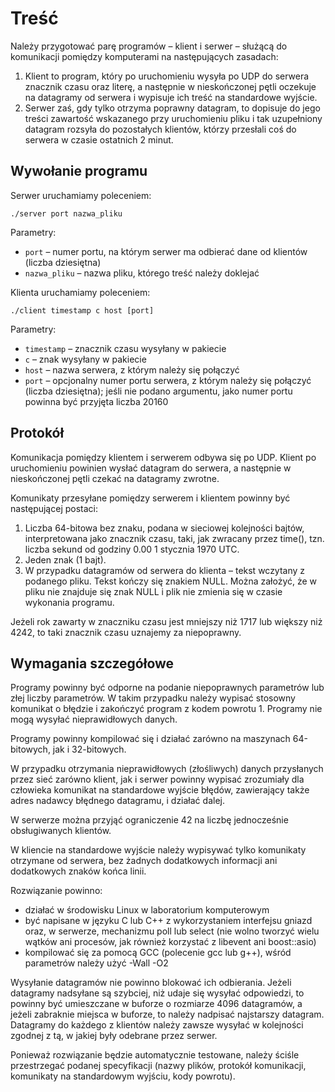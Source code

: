 # Treść

Należy przygotować parę programów – klient i serwer – służącą do komunikacji
pomiędzy komputerami na następujących zasadach:

1. Klient to program, który po uruchomieniu wysyła po UDP do serwera znacznik czasu oraz literę, a następnie w nieskończonej pętli oczekuje
na datagramy od serwera i wypisuje ich treść na standardowe wyjście.
2. Serwer zaś, gdy tylko otrzyma poprawny datagram, to dopisuje do jego treści zawartość wskazanego przy uruchomieniu pliku i tak uzupełniony datagram rozsyła do pozostałych klientów, którzy przesłali coś do serwera w czasie ostatnich 2 minut.


## Wywołanie programu

Serwer uruchamiamy poleceniem:

`./server port nazwa_pliku`

Parametry:

- `port`        – numer portu, na którym serwer ma odbierać dane od  klientów (liczba dziesiętna)
- `nazwa_pliku` – nazwa pliku, którego treść należy doklejać


Klienta uruchamiamy poleceniem:

`./client timestamp c host [port]`

Parametry:

- `timestamp` – znacznik czasu wysyłany w pakiecie
- `c`         – znak wysyłany w pakiecie
- `host`      – nazwa serwera, z którym należy się połączyć
- `port`      – opcjonalny numer portu serwera, z którym należy się połączyć (liczba dziesiętna); jeśli nie podano argumentu, jako numer portu powinna być przyjęta liczba 20160


## Protokół

Komunikacja pomiędzy klientem i serwerem odbywa się po UDP. Klient po uruchomieniu powinien wysłać datagram do serwera, a następnie w nieskończonej pętli czekać na datagramy zwrotne.

Komunikaty przesyłane pomiędzy serwerem i klientem powinny być następującej postaci:

1. Liczba 64-bitowa bez znaku, podana w sieciowej kolejności bajtów, interpretowana jako znacznik czasu, taki, jak zwracany przez time(), tzn. liczba sekund od godziny 0.00 1 stycznia 1970 UTC.
2. Jeden znak (1 bajt).
3. W przypadku datagramów od serwera do klienta – tekst wczytany z podanego pliku. Tekst kończy się znakiem NULL. Można założyć, że w pliku nie znajduje się znak NULL i plik nie zmienia się w czasie wykonania programu.

Jeżeli rok zawarty w znaczniku czasu jest mniejszy niż 1717 lub większy niż 4242, to taki znacznik czasu uznajemy za niepoprawny.


## Wymagania szczegółowe

Programy powinny być odporne na podanie niepoprawnych parametrów lub złej liczby parametrów. W takim przypadku należy wypisać stosowny komunikat o błędzie i zakończyć program z kodem powrotu 1. Programy nie mogą wysyłać nieprawidłowych danych.

Programy powinny kompilować się i działać zarówno na maszynach 64-bitowych, jak i 32-bitowych.

W przypadku otrzymania nieprawidłowych (złośliwych) danych przysłanych przez sieć zarówno klient, jak i serwer powinny wypisać zrozumiały dla człowieka komunikat na standardowe wyjście błędów, zawierający także adres nadawcy błędnego datagramu, i działać dalej.

W serwerze można przyjąć ograniczenie 42 na liczbę jednocześnie obsługiwanych klientów.

W kliencie na standardowe wyjście należy wypisywać tylko komunikaty otrzymane od serwera, bez żadnych dodatkowych informacji ani dodatkowych znaków końca linii.

Rozwiązanie powinno:
- działać w środowisku Linux w laboratorium komputerowym
- być napisane w języku C lub C++ z wykorzystaniem interfejsu gniazd oraz, w serwerze, mechanizmu poll lub select (nie wolno tworzyć wielu wątków ani  procesów, jak również korzystać z libevent ani boost::asio)
- kompilować się za pomocą GCC (polecenie gcc lub g++), wśród parametrów należy użyć -Wall -O2

Wysyłanie datagramów nie powinno blokować ich odbierania. Jeżeli datagramy nadsyłane są szybciej, niż udaje się wysyłać odpowiedzi, to powinny być umieszczane w buforze o rozmiarze 4096 datagramów, a jeżeli zabraknie miejsca w buforze, to należy nadpisać najstarszy datagram. Datagramy do każdego z klientów należy zawsze wysyłać w kolejności zgodnej z tą, w jakiej były odebrane przez serwer.

Ponieważ rozwiązanie będzie automatycznie testowane, należy ściśle przestrzegać podanej specyfikacji (nazwy plików, protokół komunikacji, komunikaty na standardowym wyjściu, kody powrotu).

